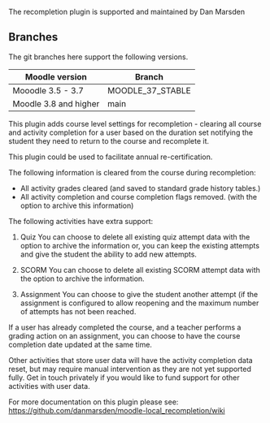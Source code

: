 The recompletion plugin is supported and maintained by Dan Marsden

Branches
--------
The git branches here support the following versions.

| Moodle version     | Branch      |
| ----------------- | ----------- |
| Mooodle 3.5 - 3.7  | MOODLE_37_STABLE |
| Moodle 3.8 and higher | main |

This plugin adds course level settings for recompletion - clearing all course and activity completion for a user based on the duration set notifying the student they need to return to the course and recomplete it.

This plugin could be used to facilitate annual re-certification.

The following information is cleared from the course during recompletion:
* All activity grades cleared (and saved to standard grade history tables.)
* All activity completion and course completion flags removed. (with the option to archive this information)

The following activities have extra support:
1) Quiz
You can choose to delete all existing quiz attempt data with the option to archive the information or,
you can keep the existing attempts and give the student the ability to add new attempts.

2) SCORM
You can choose to delete all existing SCORM attempt data with the option to archive the information.

3) Assignment
You can choose to give the student another attempt (if the assignment is configured to allow reopening and the maximum number of attempts has not been reached.

If a user has already completed the course, and a teacher performs a grading action on an assignment, you can choose to have the course completion date updated at the same time.

Other activities that store user data will have the activity completion data reset, but may require manual intervention as they are not yet supported fully.
Get in touch privately if you would like to fund support for other activities with user data.


For more documentation on this plugin please see:
https://github.com/danmarsden/moodle-local_recompletion/wiki
